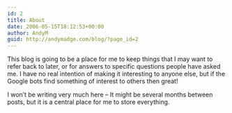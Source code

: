 ```yaml
---
id: 2
title: About
date: 2006-05-15T18:12:53+00:00
author: AndyM
guid: http://andymadge.com/blog/?page_id=2
---
```

This blog is going to be a place for me to keep things that I may want to refer back to later, or for answers to specific questions people have asked me. I have no real intention of making it interesting to anyone else, but if the Google bots find something of interest to others then great!

I won’t be writing very much here &#8211; It might be several months between posts, but it is a central place for me to store everything.